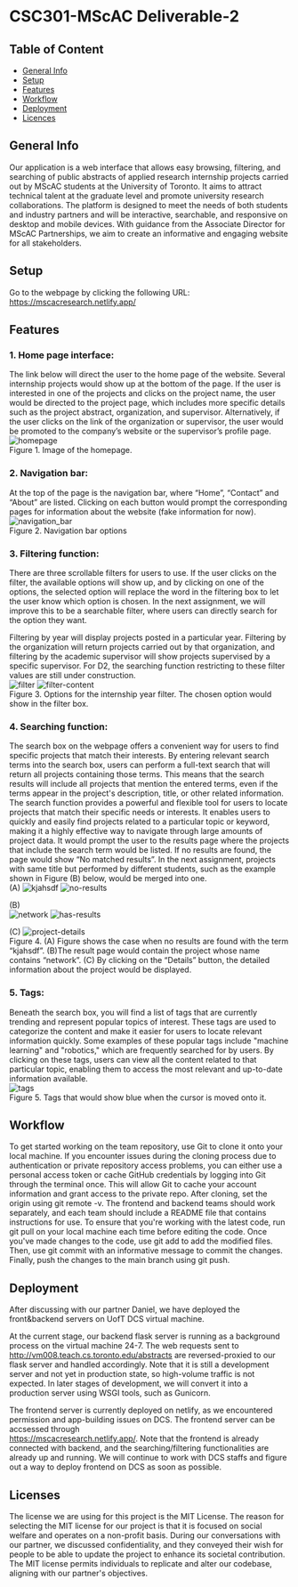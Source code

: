 
# CSC301-MScAC Deliverable-2

## Table of Content
* [General Info](#general-info)
* [Setup](*setup)
* [Features](#features)
* [Workflow](#workflow)
* [Deployment](#deployment)
* [Licences](#licenses)


## General Info 
Our application is a web interface that allows easy browsing, filtering, and searching of public abstracts of applied research internship projects carried out by MScAC students at the University of Toronto. It aims to attract technical talent at the graduate level and promote university research collaborations. The platform is designed to meet the needs of both students and industry partners and will be interactive, searchable, and responsive on desktop and mobile devices. With guidance from the Associate Director for MScAC Partnerships, we aim to create an informative and engaging website for all stakeholders.


## Setup
Go to the webpage by clicking the following URL: https://mscacresearch.netlify.app/

## Features 
### 1.	Home page interface: 
The link below will direct the user to the home page of the website. Several internship projects would show up at the bottom of the page. If the user is interested in one of the projects and clicks on the project name, the user would be directed to the project page, which includes more specific details such as the project abstract, organization, and supervisor. Alternatively, if the user clicks on the link of the organization or supervisor, the user would be promoted to the company’s website or the supervisor’s profile page. 
<br>
![homepage](https://github.com/csc301-2023-winter/project-10-daniel-t/blob/main/deliverable-2/readme-images/homepage.png)
 <br>
Figure 1. Image of the homepage. 

### 2.	Navigation bar: 
At the top of the page is the navigation bar, where “Home”, “Contact” and “About” are listed. Clicking on each button would prompt the corresponding pages for information about the website (fake information for now).
<br>
 ![navigation_bar](https://github.com/csc301-2023-winter/project-10-daniel-t/blob/main/deliverable-2/readme-images/nav_bar.png) 
<br>
Figure 2. Navigation bar options
<br>
### 3.	Filtering function: 
There are three scrollable filters for users to use. If the user clicks on the filter, the available options will show up, and by clicking on one of the options, the selected option will replace the word in the filtering box to let the user know which option is chosen. In the next assignment, we will improve this to be a searchable filter, where users can directly search for the option they want. 

Filtering by year will display projects posted in a particular year. Filtering by the organization will return projects carried out by that organization, and filtering by the academic supervisor will show projects supervised by a specific supervisor. For D2, the searching function restricting to these filter values are still under construction.
<br>
![filter](https://github.com/csc301-2023-winter/project-10-daniel-t/blob/main/deliverable-2/readme-images/filter.png)
![filter-content](https://github.com/csc301-2023-winter/project-10-daniel-t/blob/main/deliverable-2/readme-images/filter_content.png)
<br>
Figure 3. Options for the internship year filter. The chosen option would show in the filter box.

### 4.	Searching function: 
The search box on the webpage offers a convenient way for users to find specific projects that match their interests. By entering relevant search terms into the search box, users can perform a full-text search that will return all projects containing those terms. This means that the search results will include all projects that mention the entered terms, even if the terms appear in the project's description, title, or other related information. The search function provides a powerful and flexible tool for users to locate projects that match their specific needs or interests. It enables users to quickly and easily find projects related to a particular topic or keyword, making it a highly effective way to navigate through large amounts of project data. It would prompt the user to the results page where the projects that include the search term would be listed. If no results are found, the page would show “No matched results”. In the next assignment, projects with same title but performed by different students, such as the example shown in Figure (B) below, would be merged into one.
<br>
(A) 
![kjahsdf](https://github.com/csc301-2023-winter/project-10-daniel-t/blob/main/deliverable-2/readme-images/non_exist_search.png)
![no-results](https://github.com/csc301-2023-winter/project-10-daniel-t/blob/main/deliverable-2/readme-images/no_results_found.png)
 <br>
 
(B)  
 ![network](https://github.com/csc301-2023-winter/project-10-daniel-t/blob/main/deliverable-2/readme-images/exist_search.png)
 ![has-results](https://github.com/csc301-2023-winter/project-10-daniel-t/blob/main/deliverable-2/readme-images/search_result.png)
<br>

(C)
![project-details](https://github.com/csc301-2023-winter/project-10-daniel-t/blob/main/deliverable-2/readme-images/project_detail.png)
 <br>
Figure 4. (A) Figure shows the case when no results are found with the term “kjahsdf”.
(B)The result page would contain the project whose name contains “network”. 
(C) By clicking on the “Details” button, the detailed information about the project would be displayed.

### 5.	Tags: 
Beneath the search box, you will find a list of tags that are currently trending and represent popular topics of interest. These tags are used to categorize the content and make it easier for users to locate relevant information quickly. Some examples of these popular tags include "machine learning" and "robotics," which are frequently searched for by users. By clicking on these tags, users can view all the content related to that particular topic, enabling them to access the most relevant and up-to-date information available.
<br>
![tags](https://github.com/csc301-2023-winter/project-10-daniel-t/blob/main/deliverable-2/readme-images/tags.png)
<br>
Figure 5. Tags that would show blue when the cursor is moved onto it.

## Workflow
To get started working on the team repository, use Git to clone it onto your local machine. If you encounter issues during the cloning process due to authentication or private repository access problems, you can either use a personal access token or cache GitHub credentials by logging into Git through the terminal once. This will allow Git to cache your account information and grant access to the private repo. After cloning, set the origin using git remote -v. The frontend and backend teams should work separately, and each team should include a README file that contains instructions for use. To ensure that you're working with the latest code, run git pull on your local machine each time before editing the code. Once you've made changes to the code, use git add to add the modified files. Then, use git commit with an informative message to commit the changes. Finally, push the changes to the main branch using git push.

 
## Deployment
After discussing with our partner Daniel, we have deployed the front&backend servers on UofT DCS virtual machine. 

At the current stage, our backend flask server is running as a background process on the virtual machine 24-7. The web requests sent to http://vm008.teach.cs.toronto.edu/abstracts are reversed-proxied to our flask server and handled accordingly. Note that it is still a development server and not yet in production state, so high-volume traffic is not expected. In later stages of development, we will convert it into a production server using WSGI tools, such as Gunicorn.

The frontend server is currently deployed on netlify, as we encountered permission and app-building issues on DCS. The frontend server can be accsessed through   
https://mscacresearch.netlify.app/. Note that the frontend is already connected with backend, and the searching/filtering functionalities are already up and running. We will continue to work with DCS staffs and figure out a way to deploy frontend on DCS as soon as possible.

## Licenses 
The license we are using for this project is the MIT License. The reason for selecting the MIT license for our project is that it is focused on social welfare and operates on a non-profit basis. During our conversations with our partner, we discussed confidentiality, and they conveyed their wish for people to be able to update the project to enhance its societal contribution. The MIT license permits individuals to replicate and alter our codebase, aligning with our partner's objectives.
